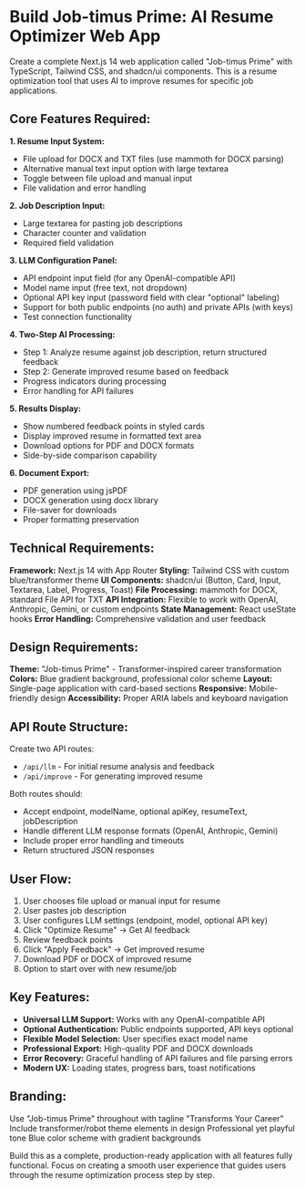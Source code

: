 # Build Job-timus Prime: AI Resume Optimizer Web App

Create a complete Next.js 14 web application called "Job-timus Prime" with TypeScript, Tailwind CSS, and shadcn/ui components. This is a resume optimization tool that uses AI to improve resumes for specific job applications.

## Core Features Required:

**1. Resume Input System:**
- File upload for DOCX and TXT files (use mammoth for DOCX parsing)
- Alternative manual text input option with large textarea
- Toggle between file upload and manual input
- File validation and error handling

**2. Job Description Input:**
- Large textarea for pasting job descriptions
- Character counter and validation
- Required field validation

**3. LLM Configuration Panel:**
- API endpoint input field (for any OpenAI-compatible API)
- Model name input (free text, not dropdown)
- Optional API key input (password field with clear "optional" labeling)
- Support for both public endpoints (no auth) and private APIs (with keys)
- Test connection functionality

**4. Two-Step AI Processing:**
- Step 1: Analyze resume against job description, return structured feedback
- Step 2: Generate improved resume based on feedback
- Progress indicators during processing
- Error handling for API failures

**5. Results Display:**
- Show numbered feedback points in styled cards
- Display improved resume in formatted text area
- Download options for PDF and DOCX formats
- Side-by-side comparison capability

**6. Document Export:**
- PDF generation using jsPDF
- DOCX generation using docx library
- File-saver for downloads
- Proper formatting preservation

## Technical Requirements:

**Framework:** Next.js 14 with App Router
**Styling:** Tailwind CSS with custom blue/transformer theme
**UI Components:** shadcn/ui (Button, Card, Input, Textarea, Label, Progress, Toast)
**File Processing:** mammoth for DOCX, standard File API for TXT
**API Integration:** Flexible to work with OpenAI, Anthropic, Gemini, or custom endpoints
**State Management:** React useState hooks
**Error Handling:** Comprehensive validation and user feedback

## Design Requirements:

**Theme:** "Job-timus Prime" - Transformer-inspired career transformation
**Colors:** Blue gradient background, professional color scheme
**Layout:** Single-page application with card-based sections
**Responsive:** Mobile-friendly design
**Accessibility:** Proper ARIA labels and keyboard navigation

## API Route Structure:

Create two API routes:
- `/api/llm` - For initial resume analysis and feedback
- `/api/improve` - For generating improved resume

Both routes should:
- Accept endpoint, modelName, optional apiKey, resumeText, jobDescription
- Handle different LLM response formats (OpenAI, Anthropic, Gemini)
- Include proper error handling and timeouts
- Return structured JSON responses

## User Flow:

1. User chooses file upload or manual input for resume
2. User pastes job description
3. User configures LLM settings (endpoint, model, optional API key)
4. Click "Optimize Resume" → Get AI feedback
5. Review feedback points
6. Click "Apply Feedback" → Get improved resume
7. Download PDF or DOCX of improved resume
8. Option to start over with new resume/job

## Key Features:

- **Universal LLM Support:** Works with any OpenAI-compatible API
- **Optional Authentication:** Public endpoints supported, API keys optional
- **Flexible Model Selection:** User specifies exact model name
- **Professional Export:** High-quality PDF and DOCX downloads
- **Error Recovery:** Graceful handling of API failures and file parsing errors
- **Modern UX:** Loading states, progress bars, toast notifications

## Branding:

Use "Job-timus Prime" throughout with tagline "Transforms Your Career"
Include transformer/robot theme elements in design
Professional yet playful tone
Blue color scheme with gradient backgrounds

Build this as a complete, production-ready application with all features fully functional. Focus on creating a smooth user experience that guides users through the resume optimization process step by step.